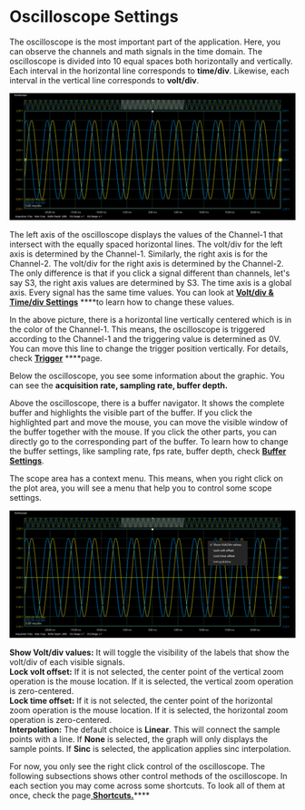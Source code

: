 # Oscilloscope Settings

The oscilloscope is the most important part of the application. Here, you can observe the channels and math signals in the time domain. The oscilloscope is divided into 10 equal spaces both horizontally and vertically. Each interval in the horizontal line corresponds to **time/div**. Likewise, each interval in the vertical line corresponds to **volt/div**. 

![](../../../../../.gitbook/assets/image%20%2870%29.png)

The left axis of the oscilloscope displays the values of the Channel-1 that intersect with the equally spaced horizontal lines. The volt/div for the left axis is determined by the Channel-1. Similarly, the right axis is for the Channel-2. The volt/div for the right axis is determined by the Channel-2. The only difference is that if you click a signal different than channels, let's say S3, the right axis values are determined by S3. The time axis is a global axis. Every signal has the same time values. You can look at [**Volt/div & Time/div Settings**](volt-div-and-time-div-settings.md) ****to learn how to change these values.

In the above picture, there is a horizontal line vertically centered which is in the color of the Channel-1. This means, the oscilloscope is triggered according to the Channel-1 and the triggering value is determined as 0V. You can move this line to change the trigger position vertically. For details, check [**Trigger**](trigger.md) ****page. 

Below the oscilloscope, you see some information about the graphic. You can see the **acquisition rate, sampling rate, buffer depth.** 

Above the oscilloscope, there is a buffer navigator. It shows the complete buffer and highlights the visible part of the buffer. If you click the highlighted part and move the mouse, you can move the visible window of the buffer together with the mouse. If you click the other parts, you can directly go to the corresponding part of the buffer. To learn how to change the buffer settings, like sampling rate, fps rate, buffer depth, check [**Buffer Settings**](../buffer-settings.md).

The scope area has a context menu. This means, when you right click on the plot area, you will see a menu that help you to control some scope settings.

![](../../../../../.gitbook/assets/image%20%28139%29.png)

**Show Volt/div values:** It will toggle the visibility of the labels that show the volt/div of each visible signals.  
**Lock volt offset:** If it is not selected, the center point of the vertical zoom operation is the mouse location. If it is selected, the vertical zoom operation is zero-centered.   
**Lock time offset:** If it is not selected, the center point of the horizontal zoom operation is the mouse location. If it is selected, the horizontal zoom operation is zero-centered.   
**Interpolation:** The default choice is **Linear**. This will connect the sample points with a line. If **None** is selected, the graph will only displays the sample points. If **Sinc** is selected, the application applies sinc interpolation.

For now, you only see the right click control of the oscilloscope. The following subsections shows other control methods of the oscilloscope. In each section you may come across some shortcuts. To look all of them at once, check the page[ **Shortcuts.**](../shortcuts.md)\*\*\*\*

